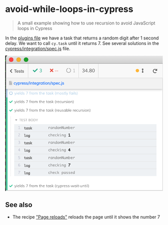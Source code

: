 # avoid-while-loops-in-cypress
> A small example showing how to use recursion to avoid JavaScript loops in Cypress

In the [plugins file](./cypress/plugins/index.js) we have a task that returns a random digit after 1 second delay. We want to call `cy.task` until it returns 7. See several solutions in the [cypress/integration/spec.js](./cypress/integration/spec.js) file.

![Repeating cy.task command until we get number 7](./images/number7.png)

## See also

- The recipe ["Page reloads"](https://github.com/cypress-io/cypress-example-recipes#testing-the-dom) reloads the page until it shows the number 7
